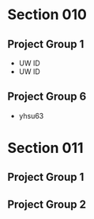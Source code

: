# Section 010

## Project Group 1

   * UW ID
   * UW ID

## Project Group 6
   * yhsu63

# Section 011

## Project Group 1

## Project Group 2
